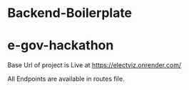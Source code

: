 # Backend-Boilerplate
# e-gov-hackathon

Base Url of project is Live at https://electviz.onrender.com/

All Endpoints are available in routes file.